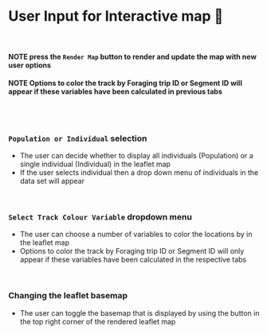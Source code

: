 # User Input for Interactive map 🧠

<br/>

#### **NOTE** press the `Render Map` button to render and update the map with new user options
#### **NOTE** Options to color the track by Foraging trip ID or Segment ID will appear if these variables have been calculated in previous tabs

<br/>
<br/>

### `Population or Individual` selection
- The user can decide whether to display all individuals (Population) or a single individual (Individual) in the leaflet map
- If the user selects individual then a drop down menu of individuals in the data set will appear

<br/>

### `Select Track Colour Variable` dropdown menu
- The user can choose a number of variables to color the locations by in the leaflet map
- Options to color the track by Foraging trip ID or Segment ID will only appear if these variables have been calculated in the respective tabs

<br/>

### Changing the leaflet basemap
- The user can toggle the basemap that is displayed by using the button in the top right corner of the rendered leaflet map